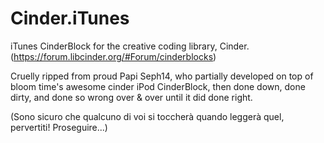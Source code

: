 Cinder.iTunes
============

iTunes CinderBlock for the creative coding library, Cinder.  (https://forum.libcinder.org/#Forum/cinderblocks) 

Cruelly ripped from proud Papi Seph14, who partially developed on top of bloom time's awesome cinder iPod CinderBlock, then done down, done dirty, and done so wrong over & over until it did done right.  

(Sono sicuro che qualcuno di voi si toccherà quando leggerà quel, pervertiti!  Proseguire...)
